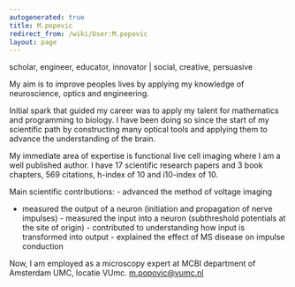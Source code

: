 ```yaml
---
autogenerated: true
title: M.popovic
redirect_from: /wiki/User:M.popovic
layout: page
---
```


scholar, engineer, educator, innovator \| social, creative, persuasive

My aim is to improve peoples lives by applying my knowledge of
neuroscience, optics and engineering.

Initial spark that guided my career was to apply my talent for
mathematics and programming to biology. I have been doing so since the
start of my scientific path by constructing many optical tools and
applying them to advance the understanding of the brain.

My immediate area of expertise is functional live cell imaging where I
am a well published author. I have 17 scientific research papers and 3
book chapters, 569 citations, h-index of 10 and i10-index of 10.

Main scientific contributions: - advanced the method of voltage imaging
- measured the output of a neuron (initiation and propagation of nerve
impulses) - measured the input into a neuron (subthreshold potentials at
the site of origin) - contributed to understanding how input is
transformed into output - explained the effect of MS disease on impulse
conduction

Now, I am employed as a microscopy expert at MCBI department of
Amsterdam UMC, locatie VUmc. m.popovic@vumc.nl
